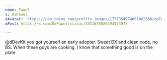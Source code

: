 ```yaml
---
name: Pawel
x: 0xPawel
xAvatar: 'https://pbs.twimg.com/profile_images/1777354974001082368/gpTuugMH_400x400.jpg'
xPost: https://x.com/0xPawel/status/1911678929393573977

---
```


@dDevKit you got yourself an early adopter. Sweet DX and clean code, no BS. When these guys are cooking, I know that something good is on the plate